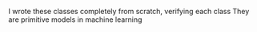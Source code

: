 I wrote these classes completely from scratch, verifying each class 
They are primitive models in machine learning

